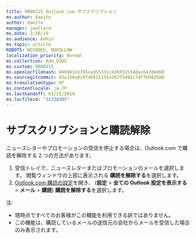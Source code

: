 ```yaml
---
title: 9000215 Outlook.com サブスクリプション
ms.author: daeite
author: daeite
manager: joallard
ms.date: 2/26/19
ms.audience: Admin
ms.topic: article
ROBOTS: NOINDEX, NOFOLLOW
localization_priority: Normal
ms.collection: Adm_O365
ms.custom: 9000215
ms.openlocfilehash: 04b9812e755ced55331c436932558dac6420e060
ms.sourcegitcommit: 03a156a9c9740521155a30775492c7dff0982588
ms.translationtype: HT
ms.contentlocale: ja-JP
ms.lasthandoff: 03/22/2019
ms.locfileid: "31738305"
---
```

# <a name="subscriptions-and-unsubscribing"></a>サブスクリプションと購読解除

ニュースレターやプロモーションの受信を停止する場合は、Outlook.com で購読を解除する 2 つの方法があります。

1. 受信トレイで、ニュースレターまたはプロモーションのメールを選択します。 閲覧ウィンドウの上部に表示される **購読を解除する**を選択します。
2. [Outlook.com 購読の設定](https://outlook.live.com/mail/options/mail/brandsSubscriptions)を開き、 (**設定** > **全ての Outlook 設定を表示する** > **メール** > **購読**) **購読を解除する**を選択します。

注:

- 現時点ですべてのお客様がこの機能を利用できる訳ではありません。
- この機能は、購読しているメールの送信元の会社からメールを受信した場合のみ表示されます。